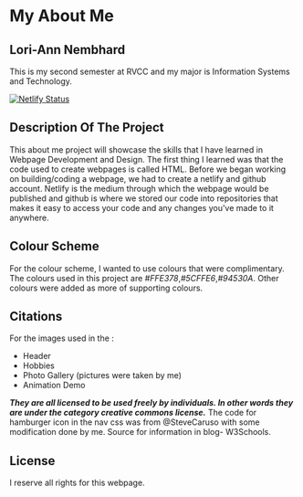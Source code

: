 # My About Me

## Lori-Ann Nembhard
This is my second semester at RVCC and my major is Information Systems and Technology.

[![Netlify Status](https://api.netlify.com/api/v1/badges/37c353fc-07c5-479a-a0fb-a329b5c4c521/deploy-status)](https://app.netlify.com/sites/aboutme-loria/deploys)

## Description Of The Project
This about me project will showcase the skills that I have learned in Webpage Development and Design. The first thing I learned was that the code used to create webpages is called HTML. Before we began working on building/coding a webpage, we had to create a netlify and github account. Netlify is the medium through which the webpage would be published and github is where we stored our code into repositories that makes it easy to access your code and any changes you've made to it anywhere. 

## Colour Scheme
For the colour scheme, I wanted to use colours that were complimentary. The colours used in this project are *#FFE378*,*#5CFFE6*,*#94530A*. Other colours were added as more of supporting colours. 

## Citations
For the images used in the :
- Header
- Hobbies
- Photo Gallery (pictures were taken by me)
- Animation Demo

***They are all licensed to be used freely by individuals. In other words they are under the category creative commons license.*** 
  The code for hamburger icon in the nav css was from @SteveCaruso with some modification done by me.
  Source for information in blog- W3Schools.

 ## License
 I reserve all rights for this webpage.
